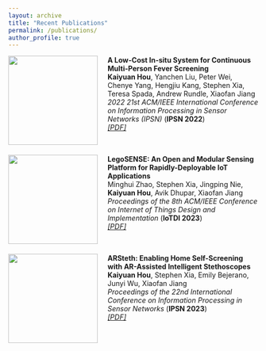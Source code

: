 ```yaml
---
layout: archive
title: "Recent Publications"
permalink: /publications/
author_profile: true
---
```


<!-- Paper 1 -->
<div style="margin-bottom: 20px;">
    <img src="http://hou-kaiyuan.github.io/images/publications/fever.png" align="left" width="180" height="180" style="margin-right: 20px;"/> 
    <b>A Low-Cost In-situ System for Continuous Multi-Person Fever Screening</b><br>
    <b>Kaiyuan Hou</b>, Yanchen Liu, Peter Wei, Chenye Yang, Hengjiu Kang, Stephen Xia, Teresa Spada, Andrew Rundle, Xiaofan Jiang<br>
    <i>2022 21st ACM/IEEE International Conference on Information Processing in Sensor Networks (IPSN)</i> (<b>IPSN 2022</b>)<br>
    <i><a href="https://ieeexplore.ieee.org/abstract/document/9825960">[PDF]</a></i>
    <br clear="left"/>
</div>

<!-- Paper 2 -->
<div style="margin-bottom: 20px;">
    <img src="http://hou-kaiyuan.github.io/images/publications/legosense.png" align="left" width="180" height="180" style="margin-right: 20px;"/> 
    <b>LegoSENSE: An Open and Modular Sensing Platform for Rapidly-Deployable IoT Applications</b> <br>
    Minghui Zhao, Stephen Xia, Jingping Nie, <b>Kaiyuan Hou</b>, Avik Dhupar, Xiaofan Jiang<br>
    <i>Proceedings of the 8th ACM/IEEE Conference on Internet of Things Design and Implementation</i> (<b>IoTDI 2023</b>)<br>
    <i><a href="https://dl.acm.org/doi/abs/10.1145/3576842.3582369">[PDF]</a></i>
    <br clear="left"/>
</div>

<!-- Paper 3 -->
<div style="margin-bottom: 20px;">
    <img src="http://hou-kaiyuan.github.io/images/publications/arsteth.png" align="left" width="180" height="180" style="margin-right: 20px;"/> 
    <b>ARSteth: Enabling Home Self-Screening with AR-Assisted Intelligent Stethoscopes</b> <br>
    <b>Kaiyuan Hou</b>, Stephen Xia, Emily Bejerano, Junyi Wu, Xiaofan Jiang<br>
    <i>Proceedings of the 22nd International Conference on Information Processing in Sensor Networks</i> (<b>IPSN 2023</b>)<br> 
    <i><a href="https://dl.acm.org/doi/abs/10.1145/3583120.3586962">[PDF]</a></i>
    <br clear="left"/>
</div>

